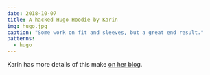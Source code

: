 ```yaml
---
date: 2018-10-07
title: A hacked Hugo Hoodie by Karin
img: hugo.jpg
caption: "Some work on fit and sleeves, but a great end result."
patterns:
  - hugo
---
```


Karin has more details of this make [on her blog](https://www.karinkay.nl/freesewing-hugo-hoodie/). 
